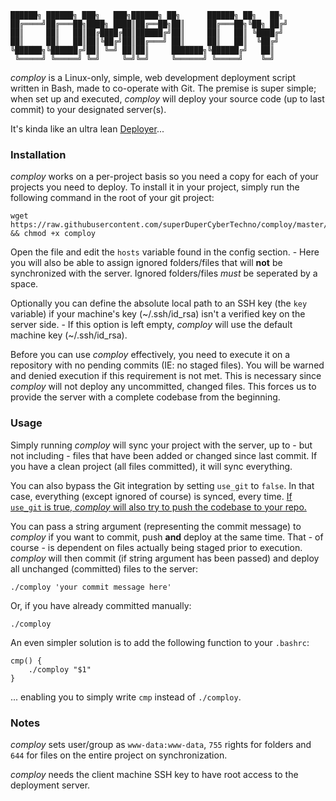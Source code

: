 ```
██████╗ ██████╗ ███╗   ███╗██████╗ ██╗      ██████╗ ██╗   ██╗
██╔════╝██╔═══██╗████╗ ████║██╔══██╗██║     ██╔═══██╗╚██╗ ██╔╝
██║     ██║   ██║██╔████╔██║██████╔╝██║     ██║   ██║ ╚████╔╝ 
██║     ██║   ██║██║╚██╔╝██║██╔═══╝ ██║     ██║   ██║  ╚██╔╝  
╚██████╗╚██████╔╝██║ ╚═╝ ██║██║     ███████╗╚██████╔╝   ██║   
 ╚═════╝ ╚═════╝ ╚═╝     ╚═╝╚═╝     ╚══════╝ ╚═════╝    ╚═╝                                                          
```
_comploy_ is a Linux-only, simple, web development deployment script written in Bash, made to co-operate with Git. The premise is super simple; when set up and executed, _comploy_ will deploy your source code (up to last commit) to your designated server(s). 

It's kinda like an ultra lean [Deployer](https://deployer.org/)...

### Installation
_comploy_ works on a per-project basis so you need a copy for each of your projects you need to deploy.
To install it in your project, simply run the following command in the root of your git project:

```
wget https://raw.githubusercontent.com/superDuperCyberTechno/comploy/master/comploy && chmod +x comploy
```

Open the file and edit the `hosts` variable found in the config section. - Here you will also be able to assign ignored folders/files that will **not** be synchronized with the server. Ignored folders/files *must* be seperated by a space.

Optionally you can define the absolute local path to an SSH key (the `key` variable) if your machine's key (\~/.ssh/id_rsa) isn't a verified key on the server side. - If this option is left empty, _comploy_ will use the default machine key (\~/.ssh/id_rsa).

Before you can use _comploy_ effectively, you need to execute it on a repository with no pending commits (IE: no staged files). You will be warned and denied execution if this requirement is not met. This is necessary since _comploy_ will not deploy any uncommitted, changed files. This forces us to provide the server with a complete codebase from the beginning.


### Usage
Simply running _comploy_ will sync your project with the server, up to - but not including - files that have been added or changed since last commit. If you have a clean project (all files committed), it will sync everything.

You can also bypass the Git integration by setting `use_git` to `false`. In that case, everything (except ignored of course) is synced, every time. [If `use_git` is true, _comploy_ will also try to push the codebase to your repo.](https://github.com/superDuperCyberTechno/comploy/blob/master/comploy#L90)

You can pass a string argument (representing the commit message) to _comploy_ if you want to commit, push __and__ deploy at the same time. That - of course - is dependent on files actually being staged prior to execution. _comploy_ will then commit (if string argument has been passed) and deploy all unchanged (committed) files to the server:

```
./comploy 'your commit message here'
```

Or, if you have already committed manually:

```
./comploy
```

An even simpler solution is to add the following function to your `.bashrc`:

```
cmp() {
    ./comploy "$1"
}
```

... enabling you to simply write `cmp` instead of `./comploy`.

### Notes
_comploy_ sets user/group as `www-data:www-data`, `755` rights for folders and  `644` for files on the entire project on synchronization.

_comploy_ needs the client machine SSH key to have root access to the deployment server.
